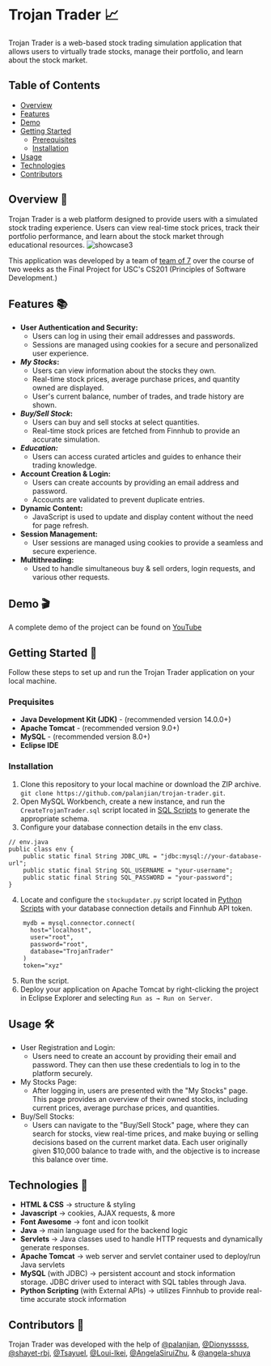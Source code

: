 # Trojan Trader 📈
Trojan Trader is a web-based stock trading simulation application that allows users to virtually trade stocks, manage their portfolio, and learn about the stock market.
## Table of Contents
* [Overview](https://github.com/palanjian/trojan-trader#overview-)
* [Features](https://github.com/palanjian/trojan-trader#features-)
* [Demo](https://github.com/palanjian/trojan-trader#demo-)
* [Getting Started](https://github.com/palanjian/trojan-trader#getting-started-)
  - [Prerequisites](https://github.com/palanjian/trojan-trader#prerequisites-)
  - [Installation](https://github.com/palanjian/trojan-trader#installation-)
* [Usage](https://github.com/palanjian/trojan-trader#usage-%EF%B8%8F)
* [Technologies](https://github.com/palanjian/trojan-trader#technologies-)
* [Contributors](https://github.com/palanjian/trojan-trader#contributors-)

## Overview 🔎
Trojan Trader is a web platform designed to provide users with a simulated stock trading experience. Users can view real-time stock prices, track their portfolio performance, and learn about the stock market through educational resources.
![showcase3](https://github.com/palanjian/trojan-trader/assets/134035492/d8972b8c-b536-4a2c-9da4-9705fd30f69d)

This application was developed by a team of [team of 7](https://github.com/palanjian/trojan-trader#contributors-) over the course of two weeks as the Final Project for USC's CS201 (Principles of Software Development.)
## Features 📚
* __User Authentication and Security:__
  - Users can log in using their email addresses and passwords.
  - Sessions are managed using cookies for a secure and personalized user experience.
* __*My Stocks*:__
  - Users can view information about the stocks they own.
  - Real-time stock prices, average purchase prices, and quantity owned are displayed.
  - User's current balance, number of trades, and trade history are shown.
* __*Buy/Sell Stock*:__
  - Users can buy and sell stocks at select quantities.
  - Real-time stock prices are fetched from Finnhub to provide an accurate simulation.
* __*Education:*__
  - Users can access curated articles and guides to enhance their trading knowledge.
* __Account Creation & Login:__
  - Users can create accounts by providing an email address and password.
  - Accounts are validated to prevent duplicate entries.
* __Dynamic Content:__
  - JavaScript is used to update and display content without the need for page refresh.
* __Session Management:__
  - User sessions are managed using cookies to provide a seamless and secure experience.
* __Multithreading:__
  - Used to handle simultaneous buy & sell orders, login requests, and various other requests.

## Demo 🎬
A complete demo of the project can be found on [YouTube](https://www.youtube.com/watch?v=mjQc6VQXqMQ&ab_channel=PeterPalanjian)

## Getting Started 🏁
Follow these steps to set up and run the Trojan Trader application on your local machine.
### Prequisites
* __Java Development Kit (JDK)__ - (recommended version 14.0.0+)
* __Apache Tomcat__ - (recommended version 9.0+)
* __MySQL__ - (recommended version 8.0+)
* __Eclipse IDE__
### Installation
1. Clone this repository to your local machine or download the ZIP archive.
``` git clone https://github.com/palanjian/trojan-trader.git ```.
2. Open MySQL Workbench, create a new instance, and run the ```CreateTrojanTrader.sql``` script located in [SQL Scripts](https://github.com/palanjian/trojan-trader/tree/main/SQL%20Scripts) to generate the appropriate schema.
3. Configure your database connection details in the env class.
```
// env.java
public class env {
    public static final String JDBC_URL = "jdbc:mysql://your-database-url";
    public static final String SQL_USERNAME = "your-username";
    public static final String SQL_PASSWORD = "your-password";
}
```
4. Locate and configure the ```stockupdater.py``` script located in [Python Scripts](https://github.com/palanjian/trojan-trader/tree/main/Python%20Scripts) with your database connection details and Finnhub API token.
```
    mydb = mysql.connector.connect(
      host="localhost",
      user="root",
      password="root",
      database="TrojanTrader"
    )
    token="xyz"
```
5. Run the script.
6. Deploy your application on Apache Tomcat by right-clicking the project in Eclipse Explorer and selecting ``Run as → Run on Server``.

## Usage 🛠️
* User Registration and Login:
  - Users need to create an account by providing their email and password. They can then use these credentials to log in to the platform securely.
* My Stocks Page:
  - After logging in, users are presented with the "My Stocks" page. This page provides an overview of their owned stocks, including current prices, average purchase prices, and quantities.
* Buy/Sell Stocks:
  - Users can navigate to the "Buy/Sell Stock" page, where they can search for stocks, view real-time prices, and make buying or selling decisions based on the current market data. Each user originally given $10,000 balance to trade with, and the objective is to increase this balance over time.

## Technologies 💾
* __HTML & CSS__ → structure & styling
* __Javascript__ → cookies, AJAX requests, & more
* __Font Awesome__ → font and icon toolkit
* __Java__ → main language used for the backend logic
* __Servlets__ → Java classes used to handle HTTP requests and dynamically generate responses.
* __Apache Tomcat__ → web server and servlet container used to deploy/run Java servlets
* __MySQL__ (with JDBC) → persistent account and stock information storage. JDBC driver used to interact with SQL tables through Java. 
* __Python Scripting__ (with External APIs) → utilizes Finnhub to provide real-time accurate stock information
## Contributors 👥
Trojan Trader was developed with the help of [@palanjian](https://github.com/palanjian), [@Dionysssss](https://github.com/Dionysssss), [@shayet-rbj](https://github.com/shayet-rbj), [@Tsayuel](https://github.com/Tsayuel), 
[@Loui-Ikei](https://github.com/Loui-Ikei), [@AngelaSiruiZhu](https://github.com/AngelaSiruiZhu), & [@angela-shuya](https://github.com/angela-shuya)
